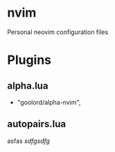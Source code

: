 # nvim
Personal neovim configuration files

# Plugins
## alpha.lua
- "goolord/alpha-nvim",

## autopairs.lua
asfas *sdfgsdfg*

